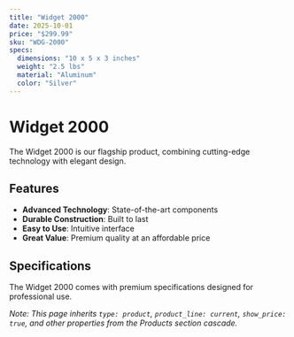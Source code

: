 ```yaml
---
title: "Widget 2000"
date: 2025-10-01
price: "$299.99"
sku: "WDG-2000"
specs:
  dimensions: "10 x 5 x 3 inches"
  weight: "2.5 lbs"
  material: "Aluminum"
  color: "Silver"
---
```


# Widget 2000

The Widget 2000 is our flagship product, combining cutting-edge technology with elegant design.

## Features

- **Advanced Technology**: State-of-the-art components
- **Durable Construction**: Built to last
- **Easy to Use**: Intuitive interface
- **Great Value**: Premium quality at an affordable price

## Specifications

The Widget 2000 comes with premium specifications designed for professional use.

*Note: This page inherits `type: product`, `product_line: current`, `show_price: true`, and other properties from the Products section cascade.*

